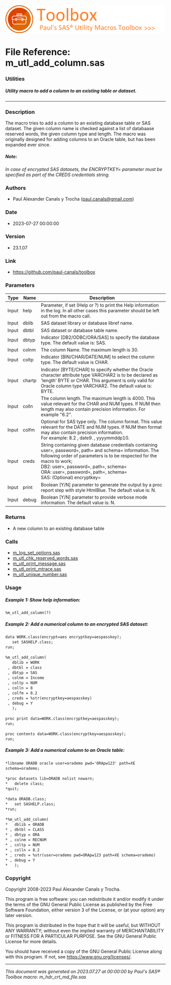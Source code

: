 ![../../misc/images/doc_banner.png](../../misc/images/doc_banner.png)
# 
# File Reference: m_utl_add_column.sas

### Utilities

##### Utility macro to add a column to an existing table or dataset.

***

### Description
The macro tries to add a column to an existing database table or SAS dataset. The given column name is checked against a list of databaase reserved words, the given column type and length. The macro was originally designed for adding columns to an Oracle table, but has been expanded ever since.



##### *Note:*
*In case of encrypted SAS datasets, the ENCRYPTKEY= parameter must be specified as part of the CREDS credentials string.*

### Authors
* Paul Alexander Canals y Trocha (paul.canals@gmail.com)

### Date
* 2023-07-27 00:00:00

### Version
* 23.1.07

### Link
* https://github.com/paul-canals/toolbox

### Parameters
| Type | Name | Description |
| ---- | ---- | ----------- |
| Input | help | Parameter, if set (Help or ?) to print the Help information in the log. In all other cases this parameter should be left out from the macro call. |
| Input | dblib | SAS dataset library or database libref name. |
| Input | dbtbl | SAS dataset or database table name. |
| Input | dbtyp | Indicator [DB2/ODBC/ORA/SAS] to specify the database type. The default value is: SAS. |
| Input | colnm | The column Name. The maximum length is 30. |
| Input | coltp | Indicator [BIN/CHAR/DATE/NUM] to select the column type. The default value is CHAR. |
| Input | chartp | Indicator [BYTE/CHAR] to specify whether the Oracle character attribute type VARCHAR2 is to be declared as 'length' BYTE or CHAR. This argument is only valid for Oracle column type VARCHAR2. The default value is: BYTE. |
| Input | colln | The column length. The maximum length is 4000. This value relevant for the CHAR and NUM types. If NUM then length may also contain precision information. For example "6.2". |
| Input | colfm | Optional for SAS type only. The column format. This value relevant for the DATE and NUM types. If NUM then format may also contain precision information. <br> For example: 8.2 , date9. , yyyymmddp10. |
| Input | creds | String containing given database credentials containing user=, password=, path= and schema= information. The following order of parameters is to be respected for the macro to work; <br> DB2: user=, password=, path=, schema= <br> ORA: user=, password=, path=, schema= <br> SAS: (Optional) encryptkey= |
| Input | print | Boolean [Y/N] parameter to generate the output by a proc report step with style HtmlBlue. The default value is: N. |
| Input | debug | Boolean [Y/N] parameter to provide verbose mode information. The default value is: N. |

### Returns
* A new column to an existing database table

### Calls
* [m_log_set_options.sas](m_log_set_options.md)
* [m_utl_chk_reserved_words.sas](m_utl_chk_reserved_words.md)
* [m_utl_print_message.sas](m_utl_print_message.md)
* [m_utl_print_mtrace.sas](m_utl_print_mtrace.md)
* [m_utl_unique_number.sas](m_utl_unique_number.md)

### Usage

##### Example 1: Show help information:
```sas
%m_utl_add_column(?)
```

##### Example 2: Add a numerical column to an encrypted SAS dataset:
```sas
data WORK.class(encrypt=aes encryptkey=aespasskey);
   set SASHELP.class;
run;

%m_utl_add_column(
   dblib = WORK
 , dbtbl = class
 , dbtyp = SAS
 , colnm = Income
 , coltp = NUM
 , colln = 8
 , colfm = 8.2
 , creds = %str(encryptkey=aespasskey)
 , debug = Y
   );

proc print data=WORK.class(encryptkey=aespasskey);
run;

proc contents data=WORK.class(encryptkey=aespasskey);
run;
```

##### Example 3: Add a numerical column to an Oracle table:
```sas
*libname ORADB oracle user=orademo pwd='ORApw123' path=XE schema=orademo;

*proc datasets lib=ORADB nolist nowarn;
*   delete class;
*quit;

*data ORADB.class;
*   set SASHELP.class;
*run;

*%m_utl_add_column(
*   dblib = ORADB
* , dbtbl = CLASS
* , dbtyp = ORA
* , colnm = RECNUM
* , coltp = NUM
* , colln = 8.2
* , creds = %str(user=orademo pwd=ORApw123 path=XE schema=orademo)
* , debug = Y
*   );

```

### Copyright
Copyright 2008-2023 Paul Alexander Canals y Trocha. 
 
This program is free software: you can redistribute it and/or modify 
it under the terms of the GNU General Public License as published by 
the Free Software Foundation, either version 3 of the License, or 
(at your option) any later version. 
 
This program is distributed in the hope that it will be useful, 
but WITHOUT ANY WARRANTY; without even the implied warranty of 
MERCHANTABILITY or FITNESS FOR A PARTICULAR PURPOSE. See the 
GNU General Public License for more details. 
 
You should have received a copy of the GNU General Public License 
along with this program. If not, see <https://www.gnu.org/licenses/>. 


***
*This document was generated on 2023.07.27 at 00:00:00 by Paul's SAS&reg; Toolbox macro: m_hdr_crt_md_file.sas*
